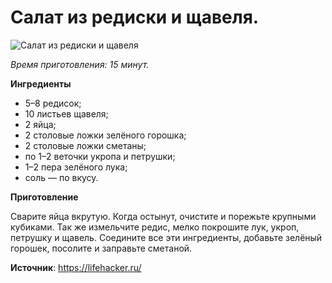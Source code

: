 # Салат из редиски и щавеля.

![Салат из редиски и щавеля](/images/Kulinar/Salad/redscha.jpg 'Салат из редиски и щавеля')

_Время приготовления: 15 минут._

**Ингредиенты**

- 5–8 редисок;
- 10 листьев щавеля;
- 2 яйца;
- 2 столовые ложки зелёного горошка;
- 2 столовые ложки сметаны;
- по 1–2 веточки укропа и петрушки;
- 1–2 пера зелёного лука;
- соль — по вкусу.

**Приготовление**

Сварите яйца вкрутую. Когда остынут, очистите и порежьте крупными кубиками. Так же измельчите редис, мелко покрошите лук, укроп, петрушку и щавель. Соедините все эти ингредиенты, добавьте зелёный горошек, посолите и заправьте сметаной.

**Источник**: https://lifehacker.ru/
